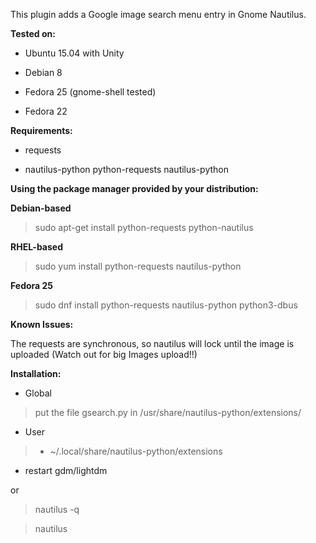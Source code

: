 This plugin adds a Google image search menu entry in Gnome Nautilus.

**Tested on:**

* Ubuntu 15.04 with Unity

* Debian 8

* Fedora 25 (gnome-shell tested)

* Fedora 22

**Requirements:**

* requests

* nautilus-python python-requests nautilus-python

**Using the package manager provided by your distribution:**

**Debian-based**

> sudo apt-get install python-requests python-nautilus

**RHEL-based**

> sudo yum install python-requests nautilus-python

**Fedora 25**

> sudo dnf install python-requests nautilus-python python3-dbus

**Known Issues:**

The requests are synchronous, so nautilus will lock until the image is uploaded (Watch out for big Images upload!!)

**Installation:**

* Global

> put the file gsearch.py in /usr/share/nautilus-python/extensions/

* User

> * ~/.local/share/nautilus-python/extensions

* restart gdm/lightdm

or

> nautilus -q

> nautilus
